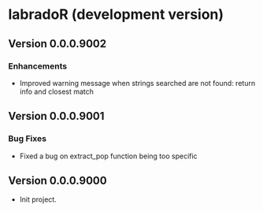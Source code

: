 # labradoR (development version)

## Version 0.0.0.9002
### Enhancements
- Improved warning message when strings searched are not found: return info and closest match

## Version 0.0.0.9001
### Bug Fixes
- Fixed a bug on extract_pop function being too specific

## Version 0.0.0.9000
* Init project.


